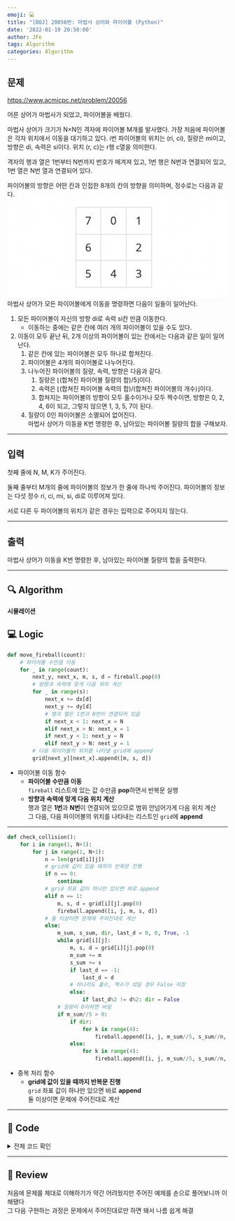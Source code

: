 ```yaml
---
emoji: 💻
title: "[BOJ] 20056번: 마법사 상어와 파이어볼 (Python)"
date: '2022-01-19 20:50:00'
author: JFe
tags: Algorithm
categories: Algorithm
---
```


## 문제
https://www.acmicpc.net/problem/20056

어른 상어가 마법사가 되었고, 파이어볼을 배웠다.  

마법사 상어가 크기가 N×N인 격자에 파이어볼 M개를 발사했다. 가장 처음에 파이어볼은 각자 위치에서 이동을 대기하고 있다. i번 파이어볼의 위치는 (ri, ci), 질량은 mi이고, 방향은 di, 속력은 si이다. 위치 (r, c)는 r행 c열을 의미한다.  

격자의 행과 열은 1번부터 N번까지 번호가 매겨져 있고, 1번 행은 N번과 연결되어 있고, 1번 열은 N번 열과 연결되어 있다.  

파이어볼의 방향은 어떤 칸과 인접한 8개의 칸의 방향을 의미하며, 정수로는 다음과 같다.  
![20056-direction.png](20056-direction.png)  
마법사 상어가 모든 파이어볼에게 이동을 명령하면 다음이 일들이 일어난다.  

1. 모든 파이어볼이 자신의 방향 di로 속력 si칸 만큼 이동한다.  
    - 이동하는 중에는 같은 칸에 여러 개의 파이어볼이 있을 수도 있다.  
2. 이동이 모두 끝난 뒤, 2개 이상의 파이어볼이 있는 칸에서는 다음과 같은 일이 일어난다.  
    1. 같은 칸에 있는 파이어볼은 모두 하나로 합쳐진다.  
    2. 파이어볼은 4개의 파이어볼로 나누어진다.  
    3. 나누어진 파이어볼의 질량, 속력, 방향은 다음과 같다.  
        1. 질량은 ⌊(합쳐진 파이어볼 질량의 합)/5⌋이다.  
        2. 속력은 ⌊(합쳐진 파이어볼 속력의 합)/(합쳐진 파이어볼의 개수)⌋이다.  
        3. 합쳐지는 파이어볼의 방향이 모두 홀수이거나 모두 짝수이면, 방향은 0, 2, 4, 6이 되고, 그렇지 않으면 1, 3, 5, 7이 된다.  
    4. 질량이 0인 파이어볼은 소멸되어 없어진다.  
마법사 상어가 이동을 K번 명령한 후, 남아있는 파이어볼 질량의 합을 구해보자.  

---

## 입력  
첫째 줄에 N, M, K가 주어진다.  

둘째 줄부터 M개의 줄에 파이어볼의 정보가 한 줄에 하나씩 주어진다. 파이어볼의 정보는 다섯 정수 ri, ci, mi, si, di로 이루어져 있다.  

서로 다른 두 파이어볼의 위치가 같은 경우는 입력으로 주어지지 않는다.  

---

## 출력  
마법사 상어가 이동을 K번 명령한 후, 남아있는 파이어볼 질량의 합을 출력한다.  

---

## 🔍 Algorithm
**시뮬레이션**

## 💻 Logic

```Python
def move_fireball(count):
    # 파이어볼 수만큼 이동
    for _ in range(count):
        next_y, next_x, m, s, d = fireball.pop(0)
        # 방향과 속력에 맞게 다음 위치 계산
        for _ in range(s):
            next_x += dx[d]
            next_y += dy[d]
            # 행과 열은 1번과 N번이 연결되어 있음
            if next_x < 1: next_x = N
            elif next_x > N: next_x = 1
            if next_y < 1: next_y = N
            elif next_y > N: next_y = 1
        # 다음 파이어볼의 위치를 나타낼 grid에 append
        grid[next_y][next_x].append([m, s, d])
```

- 파이어볼 이동 함수  
  - **파이어볼 수만큼 이동**  
    `fireball` 리스트에 있는 값 수만큼 **pop**하면서 반복문 실행  
  - **방향과 속력에 맞게 다음 위치 계산**  
    행과 열은 **1번**과 **N번**이 연결되어 있으므로 범위 안넘어가게 다음 위치 계산  
    그 다음, 다음 파이어볼의 위치를 나타내는 리스트인 `grid`에 **append**  

---

```Python
def check_collision():
    for i in range(1, N+1):
        for j in range(1, N+1):
            n = len(grid[i][j])
            # grid에 값이 있을 때까지 반복문 진행
            if n == 0:
                continue
            # grid 좌표 값이 하나만 있으면 바로 append
            elif n == 1:
                m, s, d = grid[i][j].pop(0)
                fireball.append([i, j, m, s, d])
            # 둘 이상이면 문제에 주어진대로 계산
            else:
                m_sum, s_sum, dir, last_d = 0, 0, True, -1
                while grid[i][j]:
                    m, s, d = grid[i][j].pop(0)
                    m_sum += m
                    s_sum += s
                    if last_d == -1:
                        last_d = d
                    # 하나라도 홀수, 짝수가 섞일 경우 False 저장
                    else:
                        if last_d%2 != d%2: dir = False
                # 질량이 0이하면 버림
                if m_sum//5 > 0:
                    if dir:
                        for k in range(4):
                            fireball.append([i, j, m_sum//5, s_sum//n, k*2])
                    else:
                        for k in range(4):
                            fireball.append([i, j, m_sum//5, s_sum//n, k*2+1])
```

- 중복 처리 함수  
  - **grid에 값이 있을 때까지 반복문 진행**  
    `grid` 좌표 값이 하나만 있으면 바로 **append**  
    둘 이상이면 문제에 주어진대로 계산  

---

## 🧩 Code
<details><summary>전체 코드 확인</summary>

```Python
import sys
N, M, K = map(int, sys.stdin.readline().split())
fireball = [[int(x) for x in sys.stdin.readline().split()] for _ in range(M)]
grid = [[[] for _ in range(N+1)] for _ in range(N+1)]
dx = [0, 1, 1, 1, 0, -1, -1, -1]
dy = [-1, -1, 0, 1, 1, 1, 0, -1]
result = 0

def move_fireball(count):
    # 파이어볼 수만큼 이동
    for _ in range(count):
        next_y, next_x, m, s, d = fireball.pop(0)
        # 방향과 속력에 맞게 다음 위치 계산
        for _ in range(s):
            next_x += dx[d]
            next_y += dy[d]
            # 행과 열은 1번과 N번이 연결되어 있음
            if next_x < 1: next_x = N
            elif next_x > N: next_x = 1
            if next_y < 1: next_y = N
            elif next_y > N: next_y = 1
        # 다음 파이어볼의 위치를 나타낼 grid에 append
        grid[next_y][next_x].append([m, s, d])
        
def check_collision():
    for i in range(1, N+1):
        for j in range(1, N+1):
            n = len(grid[i][j])
            # grid에 값이 있을 때까지 반복문 진행
            if n == 0:
                continue
            # grid 좌표 값이 하나만 있으면 바로 append
            elif n == 1:
                m, s, d = grid[i][j].pop(0)
                fireball.append([i, j, m, s, d])
            # 둘 이상이면 문제에 주어진대로 계산
            else:
                m_sum, s_sum, dir, last_d = 0, 0, True, -1
                while grid[i][j]:
                    m, s, d = grid[i][j].pop(0)
                    m_sum += m
                    s_sum += s
                    if last_d == -1:
                        last_d = d
                    # 하나라도 홀수, 짝수가 섞일 경우 False 저장
                    else:
                        if last_d%2 != d%2: dir = False
                # 질량이 0이하면 버림
                if m_sum//5 > 0:
                    if dir:
                        for k in range(4):
                            fireball.append([i, j, m_sum//5, s_sum//n, k*2])
                    else:
                        for k in range(4):
                            fireball.append([i, j, m_sum//5, s_sum//n, k*2+1])

for _ in range(K):
    move_fireball(len(fireball))
    check_collision()
for i in fireball:
    result += i[2]
print(result)
```
</details>

---

## 📝 Review

처음에 문제를 제대로 이해하기가 약간 어려웠지만 주어진 예제를 손으로 풀어보니까 이해됐다  
그 다음 구현하는 과정은 문제에서 주어진대로만 하면 돼서 나름 쉽게 해결  


```toc
```